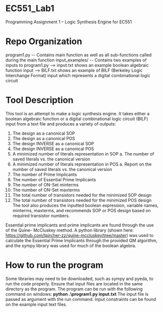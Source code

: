 # EC551_Lab1
Programming Assignment 1 – Logic Synthesis Engine for EC551

# Repo Organization
program1.py -- Contains main function as well as all sub-functions called during the main function
input_examples/ -- Contains two examples of inputs to program1.py
      --> input.txt shows an example boolean algebraic function input 
      --> BILF.txt shows an example of BILF (Berkeley Logic Interchange Format) input which 
          represents a digital combinational logic circuit

# Tool Description
This tool is an attempt to make a logic synthesis engine. It takes either a boolean algebraic
function or a digital combinational logic circuit (BILF) input from a text file and produces a 
variety of outputs:
1. The design as a canonical SOP
2. The design as a canonical POS
3. The design INVERSE as a canonical SOP
4. The design INVERSE as a canonical POS
5. A minimized number of literals representation in SOP
  a. The number of saved literals vs. the canonical version
6. A minimized number of literals representation in POS
  a. Report on the number of saved literals vs. the canonical version
7. The number of Prime Implicants
8. The number of Essential Prime Implicants
9. The number of ON-Set minterms
10. The number of ON-Set maxterms
11. The total number of transistors needed for the minimized SOP design
12. The total number of transistors needed for the minimized POS design
The tool also produces the inputted boolean expression, variable names, minterms, maxterms, and
recommends SOP or POS design based on required transistor numbers.

Essential prime implicants and prime implicants are found through the use of the Quine-
McCluskey method. A python library (shown here: https://github.com/tpircher-zz/quine-mccluskey/tree/master) 
was used to calculate the Essential Prime Implicants through the provided QM algorithm, and the 
sympy library was used for much of the boolean algebra.

# How to run the program
Some libraries may need to be downloaded, such as sympy and pyeda, to run the code properly.
Ensure that input files are located in the same directory as the program.
The program can be run with the following command on windows:
**python .\program1.py input.txt**
The input file is passed as argument with the run command.
Input constraints can be found on the example input text files.

  
